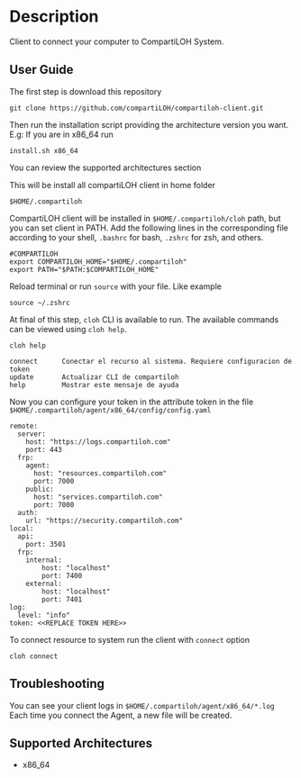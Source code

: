 # Description

Client to connect your computer to CompartiLOH System.

## User Guide

The first step is download this repository

```
git clone https://github.com/compartiLOH/compartiloh-client.git
```

Then run the installation script providing the architecture version you want. E.g: If you are in x86_64 run

```
install.sh x86_64
```

You can review the supported architectures section

This will be install all compartiLOH client in home folder

```
$HOME/.compartiloh
```

CompartiLOH client will be installed in `$HOME/.compartiloh/cloh` path, but you can set client in PATH. Add the following lines in the corresponding file according to your shell, `.bashrc` for bash, `.zshrc` for zsh, and others.

```
#COMPARTILOH
export COMPARTILOH_HOME="$HOME/.compartiloh"
export PATH="$PATH:$COMPARTILOH_HOME"
```

Reload terminal or run `source` with your file. Like example

```
source ~/.zshrc
```

At final of this step, `cloh` CLI is available to run. The available commands can be viewed using `cloh help`. 

```
cloh help

connect      Conectar el recurso al sistema. Requiere configuracion de token
update       Actualizar CLI de compartiloh
help         Mostrar este mensaje de ayuda
```

Now you can configure your token in the attribute token in the file `$HOME/.compartiloh/agent/x86_64/config/config.yaml`

```
remote:
  server: 
    host: "https://logs.compartiloh.com"
    port: 443
  frp:
    agent:
      host: "resources.compartiloh.com"
      port: 7000
    public:
      host: "services.compartiloh.com"
      port: 7000
  auth:
    url: "https://security.compartiloh.com"
local:
  api:
    port: 3501
  frp:
    internal:
        host: "localhost"
        port: 7400
    external:
        host: "localhost"
        port: 7401
log:
  level: "info"
token: <<REPLACE TOKEN HERE>>
```

To connect resource to system run the client with `connect` option
```
cloh connect
```

## Troubleshooting

You can see your client logs in `$HOME/.compartiloh/agent/x86_64/*.log` Each time you connect the Agent, a new file will be created.

## Supported Architectures

- x86_64
